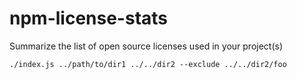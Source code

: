 # npm-license-stats

Summarize the list of open source licenses used in your project(s)

```
./index.js ../path/to/dir1 ../../dir2 --exclude ../../dir2/foo
```
